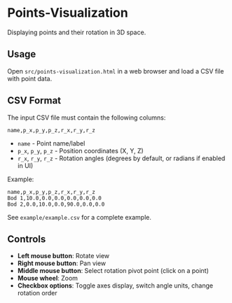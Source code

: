 # Points-Visualization
Displaying points and their rotation in 3D space.

## Usage

Open `src/points-visualization.html` in a web browser and load a CSV file with point data.

## CSV Format

The input CSV file must contain the following columns:

```
name,p_x,p_y,p_z,r_x,r_y,r_z
```

- `name` - Point name/label
- `p_x`, `p_y`, `p_z` - Position coordinates (X, Y, Z)
- `r_x`, `r_y`, `r_z` - Rotation angles (degrees by default, or radians if enabled in UI)

Example:
```
name,p_x,p_y,p_z,r_x,r_y,r_z
Bod 1,10.0,0.0,0.0,0.0,0.0,0.0
Bod 2,0.0,10.0,0.0,90.0,0.0,0.0
```

See `example/example.csv` for a complete example.

## Controls

- **Left mouse button**: Rotate view
- **Right mouse button**: Pan view
- **Middle mouse button**: Select rotation pivot point (click on a point)
- **Mouse wheel**: Zoom
- **Checkbox options**: Toggle axes display, switch angle units, change rotation order
